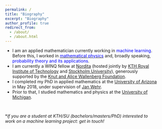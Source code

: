 ```yaml
---
permalink: /
title: "Biography"
excerpt: "Biography"
author_profile: true
redirect_from: 
  - /about/
  - /about.html
---
```


- I am an applied mathematician currently working in <font color="blue">machine learning</font>. Before this, I worked in [<font color="blue">mathematical physics</font>](https://ncatlab.org/nlab/show/mathematical+physics) and, broadly speaking, <font color="blue">probability theory and its applications</font>. <br> 
- I am currently a WINQ fellow at <a href="https://www.nordita.org/">Nordita</a> (hosted jointly by <a href="https://www.kth.se/en">KTH Royal Institute of Technology</a> and <a href="https://www.su.se/">Stockholm University</a>), generously supported by the <a href="https://kaw.wallenberg.org/en">Knut and Alice Wallenberg Foundation</a>. <br> 
- I completed my PhD in applied mathematics at the <a href="http://math.arizona.edu/">University of Arizona</a> in May 2018, under supervision of <a href="http://math.arizona.edu/~wehr/">Jan Wehr</a>.   <br> 
- Prior to that, I studied mathematics and physics at the <a href="https://umich.edu/">University of Michigan</a>. <br> 
<br> 

*<i>If you are a student at KTH/SU (bachelors/masters/PhD) interested to work on a machine learning project: get in touch!</i>










